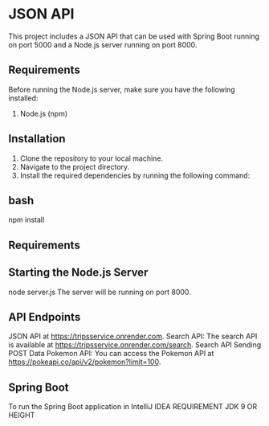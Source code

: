 # JSON API

This project includes a JSON API that can be used with Spring Boot running on port 5000 and a Node.js server running on port 8000.

## Requirements

Before running the Node.js server, make sure you have the following installed:

1. Node.js (npm)

## Installation

1. Clone the repository to your local machine.
2. Navigate to the project directory.
3. Install the required dependencies by running the following command:

## bash
npm install

## Requirements
## Starting the Node.js Server
node server.js
The server will be running on port 8000.

## API Endpoints
JSON API at https://tripsservice.onrender.com.
Search API: The search API is available at https://tripsservice.onrender.com/search.
Search API Sending POST Data
Pokemon API: You can access the Pokemon API at https://pokeapi.co/api/v2/pokemon?limit=100.

## Spring Boot
To run the Spring Boot application in IntelliJ IDEA REQUIREMENT JDK 9 OR HEIGHT
